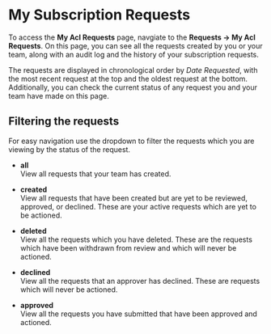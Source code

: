 # My Subscription Requests

To access the **My Acl Requests** page, navgiate to the **Requests -\>
My Acl Requests**. On this page, you can see all the requests created by
you or your team, along with an audit log and the history of your
subscription requests.

The requests are displayed in chronological order by *Date Requested*,
with the most recent request at the top and the oldest request at the
bottom. Additionally, you can check the current status of any request
you and your team have made on this page.

## Filtering the requests

For easy navigation use the dropdown to filter the requests which you
are viewing by the status of the request.

- **all** <br/>
    View all requests that your team has created.

- **created** <br/>
    View all requests that have been created but are yet to be
        reviewed, approved, or declined. These are your active requests
        which are yet to be actioned.

- **deleted** <br/>
    View all the requests which you have deleted. These are the
        requests which have been withdrawn from review and which will
        never be actioned.

- **declined** <br/>
    View all the requests that an approver has declined. These are
        requests which will never be actioned.

- **approved** <br/>
    View all the requests you have submitted that have been approved
        and actioned.
